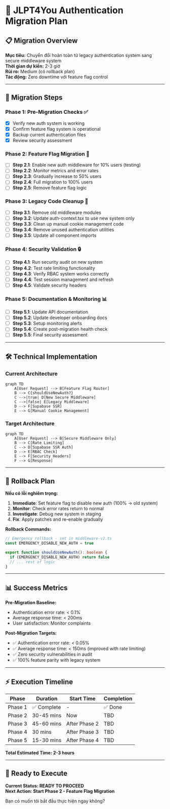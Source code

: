 # 🚀 JLPT4You Authentication Migration Plan

## 📋 Migration Overview

**Mục tiêu:** Chuyển đổi hoàn toàn từ legacy authentication system sang secure middleware system  
**Thời gian dự kiến:** 2-3 giờ  
**Rủi ro:** Medium (có rollback plan)  
**Tác động:** Zero downtime với feature flag control  

---

## 🎯 Migration Steps

### Phase 1: Pre-Migration Checks ✅
- [x] Verify new auth system is working
- [x] Confirm feature flag system is operational  
- [x] Backup current authentication files
- [x] Review security assessment

### Phase 2: Feature Flag Migration 🔄
- [ ] **Step 2.1**: Enable new auth middleware for 10% users (testing)
- [ ] **Step 2.2**: Monitor metrics and error rates  
- [ ] **Step 2.3**: Gradually increase to 50% users
- [ ] **Step 2.4**: Full migration to 100% users
- [ ] **Step 2.5**: Remove feature flag logic

### Phase 3: Legacy Code Cleanup 🧹
- [ ] **Step 3.1**: Remove old middleware modules
- [ ] **Step 3.2**: Update auth-context.tsx to use new system only
- [ ] **Step 3.3**: Clean up manual cookie management code
- [ ] **Step 3.4**: Remove unused authentication utilities
- [ ] **Step 3.5**: Update all component imports

### Phase 4: Security Validation 🔒
- [ ] **Step 4.1**: Run security audit on new system
- [ ] **Step 4.2**: Test rate limiting functionality
- [ ] **Step 4.3**: Verify RBAC system works correctly
- [ ] **Step 4.4**: Test session management and refresh
- [ ] **Step 4.5**: Validate security headers

### Phase 5: Documentation & Monitoring 📊
- [ ] **Step 5.1**: Update API documentation
- [ ] **Step 5.2**: Update developer onboarding docs
- [ ] **Step 5.3**: Setup monitoring alerts
- [ ] **Step 5.4**: Create post-migration health check
- [ ] **Step 5.5**: Final security assessment

---

## 🛠️ Technical Implementation

### Current Architecture
```mermaid
graph TD
    A[User Request] --> B[Feature Flag Router]
    B --> C{shouldUseNewAuth?}
    C -->|true| D[New Secure Middleware]
    C -->|false| E[Legacy Middleware]
    D --> F[Supabase SSR]
    E --> G[Manual Cookie Management]
```

### Target Architecture  
```mermaid
graph TD
    A[User Request] --> B[Secure Middleware Only]
    B --> C[Rate Limiting]
    C --> D[Supabase SSR Auth]
    D --> E[RBAC Check]
    E --> F[Security Headers]
    F --> G[Response]
```

---

## 🚨 Rollback Plan

**Nếu có lỗi nghiêm trọng:**
1. **Immediate**: Set feature flag to disable new auth (100% → old system)
2. **Monitor**: Check error rates return to normal
3. **Investigate**: Debug new system in staging
4. **Fix**: Apply patches and re-enable gradually

**Rollback Commands:**
```typescript
// Emergency rollback - set in middleware-v2.ts
const EMERGENCY_DISABLE_NEW_AUTH = true

export function shouldUseNewAuth(): boolean {
  if (EMERGENCY_DISABLE_NEW_AUTH) return false
  // ... rest of logic
}
```

---

## 📊 Success Metrics

**Pre-Migration Baseline:**
- Authentication error rate: < 0.1%
- Average response time: < 200ms
- User satisfaction: Monitor complaints

**Post-Migration Targets:**
- ✅ Authentication error rate: < 0.05% 
- ✅ Average response time: < 150ms (improved with rate limiting)
- ✅ Zero security vulnerabilities in audit
- ✅ 100% feature parity with legacy system

---

## ⚡ Execution Timeline

| Phase | Duration | Start Time | Completion |
|-------|----------|------------|------------|
| Phase 1 | ✅ Complete | - | ✅ Done |
| Phase 2 | 30-45 mins | Now | TBD |
| Phase 3 | 45-60 mins | After Phase 2 | TBD |
| Phase 4 | 30 mins | After Phase 3 | TBD |
| Phase 5 | 15-30 mins | After Phase 4 | TBD |

**Total Estimated Time: 2-3 hours**

---

## 🔧 Ready to Execute

**Current Status: READY TO PROCEED**  
**Next Action: Start Phase 2 - Feature Flag Migration**

Bạn có muốn tôi bắt đầu thực hiện ngay không?
